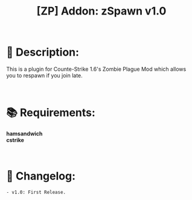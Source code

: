 <h1 align="center">[ZP] Addon: zSpawn v1.0</h1>

<br />

# :page_facing_up: Description:
This is a plugin for Counte-Strike 1.6's Zombie Plague Mod which allows you to respawn if you join late.

<br />

# :books: Requirements:
**hamsandwich**<br />
**cstrike**

<br />

# :scroll: Changelog:
    - v1.0: First Release.
